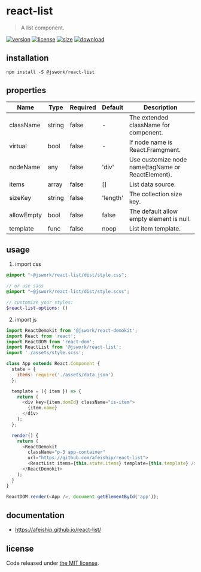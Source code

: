 # react-list
> A list component.

[![version][version-image]][version-url]
[![license][license-image]][license-url]
[![size][size-image]][size-url]
[![download][download-image]][download-url]

## installation
```shell
npm install -S @jswork/react-list
```

## properties
| Name       | Type   | Required | Default  | Description                                       |
| ---------- | ------ | -------- | -------- | ------------------------------------------------- |
| className  | string | false    | -        | The extended className for component.             |
| virtual    | bool   | false    | -        | If node name is React.Framgment.                  |
| nodeName   | any    | false    | 'div'    | Use customize node name(tagName or ReactElement). |
| items      | array  | false    | []       | List data source.                                 |
| sizeKey    | string | false    | 'length' | The collection size key.                          |
| allowEmpty | bool   | false    | false    | The default allow empty element is null.          |
| template   | func   | false    | noop     | List item template.                               |


## usage
1. import css
  ```scss
  @import "~@jswork/react-list/dist/style.css";

  // or use sass
  @import "~@jswork/react-list/dist/style.scss";

  // customize your styles:
  $react-list-options: ()
  ```
2. import js
  ```js
  import ReactDemokit from '@jswork/react-demokit';
  import React from 'react';
  import ReactDOM from 'react-dom';
  import ReactList from '@jswork/react-list';
  import './assets/style.scss';

  class App extends React.Component {
    state = {
      items: require('./assets/data.json')
    };

    template = ({ item }) => {
      return (
        <div key={item.domId} className="is-item">
          {item.name}
        </div>
      );
    };

    render() {
      return (
        <ReactDemokit
          className="p-3 app-container"
          url="https://github.com/afeiship/react-list">
          <ReactList items={this.state.items} template={this.template} />
        </ReactDemokit>
      );
    }
  }

  ReactDOM.render(<App />, document.getElementById('app'));

  ```

## documentation
- https://afeiship.github.io/react-list/


## license
Code released under [the MIT license](https://github.com/afeiship/react-list/blob/master/LICENSE.txt).

[version-image]: https://img.shields.io/npm/v/@jswork/react-list
[version-url]: https://npmjs.org/package/@jswork/react-list

[license-image]: https://img.shields.io/npm/l/@jswork/react-list
[license-url]: https://github.com/afeiship/react-list/blob/master/LICENSE.txt

[size-image]: https://img.shields.io/bundlephobia/minzip/@jswork/react-list
[size-url]: https://github.com/afeiship/react-list/blob/master/dist/react-list.min.js

[download-image]: https://img.shields.io/npm/dm/@jswork/react-list
[download-url]: https://www.npmjs.com/package/@jswork/react-list

